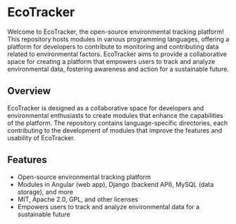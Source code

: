 # EcoTracker

Welcome to EcoTracker, the open-source environmental tracking platform! This repository hosts modules in various programming languages, offering a platform for developers to contribute to monitoring and contributing data related to environmental factors. EcoTracker aims to provide a collaborative space for creating a platform that empowers users to track and analyze environmental data, fostering awareness and action for a sustainable future.

## Overview

EcoTracker is designed as a collaborative space for developers and environmental enthusiasts to create modules that enhance the capabilities of the platform. The repository contains language-specific directories, each contributing to the development of modules that improve the features and usability of EcoTracker.

## Features

- Open-source environmental tracking platform
- Modules in Angular (web app), Django (backend API), MySQL (data storage), and more
- MIT, Apache 2.0, GPL, and other licenses
- Empowers users to track and analyze environmental data for a sustainable future
